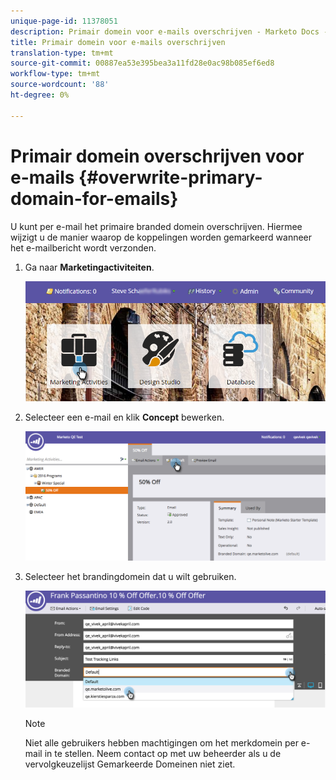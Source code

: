 ```yaml
---
unique-page-id: 11378051
description: Primair domein voor e-mails overschrijven - Marketo Docs - Productdocumentatie
title: Primair domein voor e-mails overschrijven
translation-type: tm+mt
source-git-commit: 00887ea53e395bea3a11fd28e0ac98b085ef6ed8
workflow-type: tm+mt
source-wordcount: '88'
ht-degree: 0%

---
```



# Primair domein overschrijven voor e-mails {#overwrite-primary-domain-for-emails}

U kunt per e-mail het primaire branded domein overschrijven. Hiermee wijzigt u de manier waarop de koppelingen worden gemarkeerd wanneer het e-mailbericht wordt verzonden.

1. Ga naar **Marketingactiviteiten**.

   ![](assets/login-marketing-activities.png)

1. Selecteer een e-mail en klik **Concept** bewerken.

   ![](assets/image2016-8-26-11-3a48-3a7.png)

1. Selecteer het brandingdomein dat u wilt gebruiken.

   ![](assets/image2016-8-12-11-3a5-3a29.png)

   >[!NOTE]
   >
   >Niet alle gebruikers hebben machtigingen om het merkdomein per e-mail in te stellen. Neem contact op met uw beheerder als u de vervolgkeuzelijst Gemarkeerde Domeinen niet ziet.

